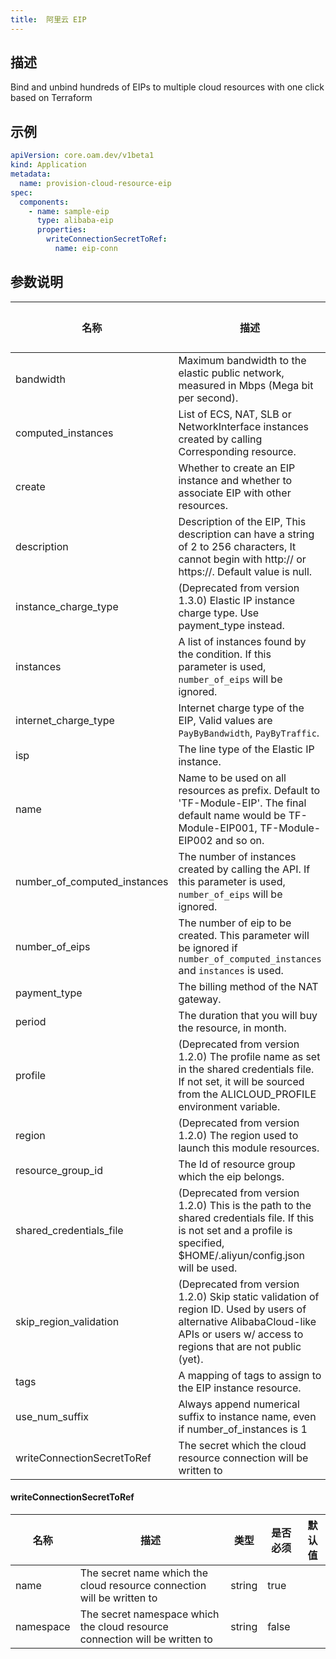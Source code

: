 ```yaml
---
title:  阿里云 EIP
---
```


## 描述

Bind and unbind hundreds of EIPs to multiple cloud resources with one click based on Terraform

## 示例

```yaml
apiVersion: core.oam.dev/v1beta1
kind: Application
metadata:
  name: provision-cloud-resource-eip
spec:
  components:
    - name: sample-eip
      type: alibaba-eip
      properties:
        writeConnectionSecretToRef:
          name: eip-conn
```

## 参数说明


 名称 | 描述 | 类型 | 是否必须 | 默认值 
 ------------ | ------------- | ------------- | ------------- | ------------- 
 bandwidth | Maximum bandwidth to the elastic public network, measured in Mbps (Mega bit per second). | number | false |  
 computed_instances | List of ECS, NAT, SLB or NetworkInterface instances created by calling Corresponding ​​resource. | list(object({\n    instance_type = string\n    instance_ids  = list(string)\n    private_ips   = list(string)\n  })) | false |  
 create | Whether to create an EIP instance and whether to associate EIP with other resources. | bool | false |  
 description |  Description of the EIP, This description can have a string of 2 to 256 characters, It cannot begin with http:// or https://. Default value is null. | string | false |  
 instance_charge_type | (Deprecated from version 1.3.0) Elastic IP instance charge type. Use payment_type instead. | string | false |  
 instances | A list of instances found by the condition. If this parameter is used, `number_of_eips` will be ignored. | list(object({\n    instance_type = string\n    instance_ids  = list(string)\n    private_ips   = list(string)\n  })) | false |  
 internet_charge_type | Internet charge type of the EIP, Valid values are `PayByBandwidth`, `PayByTraffic`.  | string | false |  
 isp | The line type of the Elastic IP instance. | string | false |  
 name | Name to be used on all resources as prefix. Default to 'TF-Module-EIP'. The final default name would be TF-Module-EIP001, TF-Module-EIP002 and so on. | string | false |  
 number_of_computed_instances | The number of instances created by calling the API. If this parameter is used, `number_of_eips` will be ignored. | number | false |  
 number_of_eips | The number of eip to be created. This parameter will be ignored if `number_of_computed_instances` and `instances` is used. | number | false |  
 payment_type | The billing method of the NAT gateway. | string | false |  
 period | The duration that you will buy the resource, in month. | number | false |  
 profile | (Deprecated from version 1.2.0) The profile name as set in the shared credentials file. If not set, it will be sourced from the ALICLOUD_PROFILE environment variable. | string | false |  
 region | (Deprecated from version 1.2.0) The region used to launch this module resources. | string | false |  
 resource_group_id | The Id of resource group which the eip belongs. | string | false |  
 shared_credentials_file | (Deprecated from version 1.2.0) This is the path to the shared credentials file. If this is not set and a profile is specified, $HOME/.aliyun/config.json will be used. | string | false |  
 skip_region_validation | (Deprecated from version 1.2.0) Skip static validation of region ID. Used by users of alternative AlibabaCloud-like APIs or users w/ access to regions that are not public (yet). | bool | false |  
 tags | A mapping of tags to assign to the EIP instance resource. | map(string) | false |  
 use_num_suffix | Always append numerical suffix to instance name, even if number_of_instances is 1 | bool | false |  
 writeConnectionSecretToRef | The secret which the cloud resource connection will be written to | [writeConnectionSecretToRef](#writeConnectionSecretToRef) | false |  


#### writeConnectionSecretToRef

 名称 | 描述 | 类型 | 是否必须 | 默认值 
 ------------ | ------------- | ------------- | ------------- | ------------- 
 name | The secret name which the cloud resource connection will be written to | string | true |  
 namespace | The secret namespace which the cloud resource connection will be written to | string | false |  
